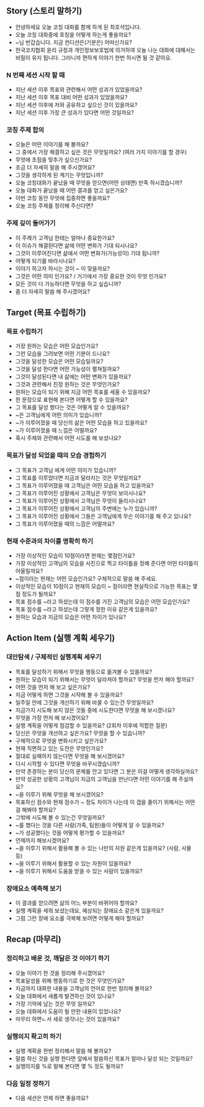 ## Story (스토리 말하기)

* 안녕하세요 오늘 코칭 대화를 함께 하게 된 최호석입니다.
* 오늘 코칭 대화중에 호칭을 어떻게 하는게 좋을까요?
* ~님 반갑습니다. 지금 컨디션은(기분은) 어떠신가요?
* 한국코치협회 윤리 규정과 개인정보보호법에 의거하여 오늘 나눈 대화에 대해서는 비밀이 유지 됩니다. 그러니까 편하게 이야기 한번 하시면 될 것 같아요. 

### N 번째 세션 시작 할 때
* 지난 세션 이후 목표와 관련해서 어떤 성과가 있었을까요?
* 지난 세션 이후 목표 대비 어떤 성과가 있었을까요?
* 지난 세션 이후에 저와 공유하고 싶으신 것이 있을까요?
* 지난 세션 이후 가장 큰 성과가 있다면 어떤 것일까요? 

### 코칭 주제 합의
* 오늘은 어떤 이야기를 해 볼까요?
* 그 중에서 가장 해결하고 싶은 것은 무엇일까요? (여러 가지 이야기를 할 경우)
* 무엇에 초점을 맞추가 싶으신가요?
* 조금 더 자세히 말씀 해 주시겠어요?
* 그것을 생각하게 된 계기는 무엇입니까?
* 오늘 코칭대화가 끝났을 때 무엇을 얻으면(어떤 상태면) 만족 하시겠습니까?
* 오늘 대화가 끝났을 때 어떤 결과를 얻고 싶은가요?
* 이번 코칭 동안 무엇에 집중하면 좋을까요?
* 오늘 코칭 주제를 정리해 주신다면?

### 주제 깊이 들어가기
* 이 주제가 고객님 한테는 얼마나 중요한가요?
* 이 이슈가 해결된다면 삶에 어떤 변화가 기대 되시나요?
* 그것이 이루어진다면 삶에서 어떤 변화가(가능성이) 기대 됩니까?
* 어떻게 되기를 바라시나요?
* 이야기 하고자 하시는 것이 ~ 이 맞을까요?
* 그것은 어떤 의미 인가요? / 거기에서 가장 중요한 것이 무엇 인가요?
* 모든 것이 다 가능하다면 무엇을 하고 싶습니까?
* 좀 더 자세히 말씀 해 주시겠어요?

## Target (목표 수립하기)

### 목표 수립하기
* 가장 원하는 모습은 어떤 모습인가요? 
* 그런 모습을 그려보면 어떤 기분이 드나요?
* 그것을 달성한 모습은 어떤 모습일까요?
* 그것을 달성 한다면 어떤 가능성이 펼쳐질까요?
* 그것이 달성된다면 내 삶에는 어떤 변화가 있을까요?
* 그것과 관련해서 진정 원하는 것은 무엇인가요?
* 원하는 모습이 되기 위해 지금 어떤 목표를 세울 수 있을까요?
* 한 문장으로 표현해 본다면 어떻게 할 수 있을까요?
* 그 목표를 달성 했다는 것은 어떻게 알 수 있을까요?
* ~은 고객님에게 어떤 의미가 있습니까?
* ~가 이루어졌을 때 당신의 삶은 어떤 모습을 하고 있을까요?
* ~가 이루어졌을 때 느낌은 어떨까요?
* 혹시 주제와 관련해서 어떤 시도를 해 보셨나요?

### 목표가 달성 되었을 때의 모습 경험하기
* 그 목표가 고객님 에게 어떤 의미가 있습니까?
* 그 목표를 이루었다면 지금과 달라지는 것은 무엇일까요?
* 그 목표가 이루어졌을 때 고객님은 어떤 모습을 하고 있을까요?
* 그 목표가 이루어진 상황에서 고객님은 무엇이 보이시나요?
* 그 목표가 이루어진 상황에서 고객님은 무엇이 들리시나요?
* 그 목표가 이루어진 상황에서 고객님의 주변에는 누가 있습니까?
* 그 목표가 이루어진 상황에서 그들은 고객님에게 무슨 이야기를 해 주고 있나요?
* 그 목표가 이루어졌을 때의 느낌은 어떨까요?

### 현재 수준과의 차이를 명확히 하기
* 가장 이상적인 모습이 10점이라면 현재는 몇점인가요?
* 가장 이상적인 고객님의 모습을 사진으로 찍고 타이틀을 정해 준다면 어떤 타이틀이 어울릴까요?
* ~점이라는 현재는 어떤 모습인가요? 구체적으로 말씀 해 주세요. 
* 이상적인 모습이 10점이고 현재의 모습이 ~ 점이라면 현실적으로 가능한 목표는 몇점 정도가 될까요?
* 목표 점수를 ~라고 하셨는데 이 점수를 가진 고객님의 모습은 어떤 모습인가요?
* 목표 점수를 ~라고 하셨는데 그렇게 정한 이유 같은게 있을까요?
* 원하는 모습과 지금의 모습은 어떤 차이가 있나요?

## Action Item (실행 계획 세우기)

### 대안탐색 / 구체적인 실행계획 세우기
* 목표를 달성하기 위해서 무엇을 행동으로 옮겨볼 수 있을까요?
* 원하는 모습이 되기 위해서는 무엇이 달라져야 할까요? 무엇을 먼저 해야 할까요?
* 어떤 것을 먼저 해 보고 싶은가요?
* 지금 어떻게 하면 그것을 시작해 볼 수 있을까요?
* 일주일 안에 그것을 개선하기 위해 바꿀 수 있는건 무엇일까요?
* 지금가지 시도해 보지 않은 것들 중에 시도한다면 무엇을 해 보시겠나요?
* 무엇을 가장 먼저 해 보시겠어요?
* 실행 계획을 어떻게 점검할 수 있을까요? (2회차 이후에 적합한 질문)
* 당신은 무엇을 개선하고 싶은가요? 무엇을 할 수 있습니까?
* 구체적으로 무엇을 변화시키고 싶은가요?
* 현재 직면하고 있는 도전은 무엇인가요?
* 절대로 실패하지 않는다면 무엇을 해 보시겠어요?
* 다시 시작할 수 있다면 무엇을 바꾸시겠습니까?
* 만약 존경하는 분이 당신의 문제를 안고 있다면 그 분은 이걸 어떻게 생각하실까요?
* 만약 성공한 상황의 고객님이 지금의 고객님을 만난다면 어떤 이야기를 해 주실까요? 
* ~을 이루기 위해 무엇을 해 보시겠어요?
* 목표하신 점수와 현재 점수가 ~ 정도 차이가 나는데 이 갭을 줄이기 위해서는 어떤 걸 해봐야 할까요?
* 그밖에 시도해 볼 수 있는건 무엇일까요?
* ~를 했다는 것을 다른 사람(가족, 팀원)들이 어떻게 알 수 있을까요?
* ~가 성공했다는 것을 어떻게 평가할 수 있을까요?
* 언제까지 해보시겠어요?
* ~을 이루기 위해서 활용해 볼 수 있는 나만의 자원 같은게 있을까요? (사람, 사물 등)
* ~을 이루기 위해서 활용할 수 있는 자원이 있을까요?
* ~을 이루기 위해서 도움을 받을 수 있는 사람이 있을까요?

### 장애요소 예측해 보기
* 이 결과를 얻으려면 삶의 어느 부분이 바뀌어야 할까요?
* 실행 계획을 세워 보셨는데요, 예상되는 장애요소 같은게 있을까요?
* 그럼 그런 장애 요소를 극복해 보려면 어떻게 해야 할까요?



## Recap (마무리)

### 정리하고 배운 것, 깨달은 것 이야기 하기
* 오늘 이야기 한 것을 정리해 주시겠어요?
* 목표달성을 위해 행동하기로 한 것은 무엇인가요?
* 지금까지 대화한 내용을 고객님의 언어로 한번 정리해 볼까요?
* 오늘 대화에서 새롭게 발견하신 것이 있나요?
* 가장 기억에 남는 것은 무엇 일까요?
* 오늘 대화에서 도움이 될 만한 내용이 있었나요?
* 마무리 하면ㄴ서 새로 생각나는 것이 있을까요?

### 실행의지 확고히 하기
* 실행 계획을 한번 정리해서 말씀 해 볼까요?
* 말씀 하신 것을 실행 한다면 앞에서 말씀하신 목표가 얼마나 달성 되는 것일까요?
* 실행의지를 %로 말해 본다면 몇 % 정도 될까요?

### 다음 일정 정하기
* 다음 세션은 언제 하면 좋을까요?


